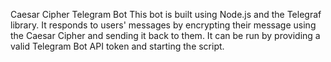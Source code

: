 Caesar Cipher Telegram Bot
This bot is built using Node.js and the Telegraf library. It responds to users' messages by encrypting their message using the Caesar Cipher and sending it back to them. It can be run by providing a valid Telegram Bot API token and starting the script.
